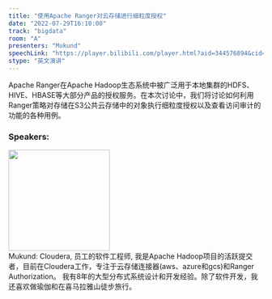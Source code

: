 ```yaml
---
title: "使用Apache Ranger对云存储进行细粒度授权"
date: "2022-07-29T16:10:00"
track: "bigdata"
room: "A"
presenters: "Mukund"
speechLink: "https://player.bilibili.com/player.html?aid=344576894&cid=806000486&page=1"
stype: "英文演讲"
---
```

Apache Ranger在Apache Hadoop生态系统中被广泛用于本地集群的HDFS、HIVE、HBASE等大部分产品的授权服务。在本次讨论中，我们将讨论如何利用Ranger策略对存储在S3公共云存储中的对象执行细粒度授权以及查看访问审计的功能的各种用例。
 ### Speakers: 
 <img src="images/speaker/1169.png" width="200" /><br>Mukund: Cloudera, 员工的软件工程师, 我是Apache Hadoop项目的活跃提交者，目前在Cloudera工作，专注于云存储连接器(aws、azure和gcs)和Ranger Authorization。
我有8年的大型分布式系统设计和开发经验。除了软件开发，我还喜欢做瑜伽和在喜马拉雅山徒步旅行。

 